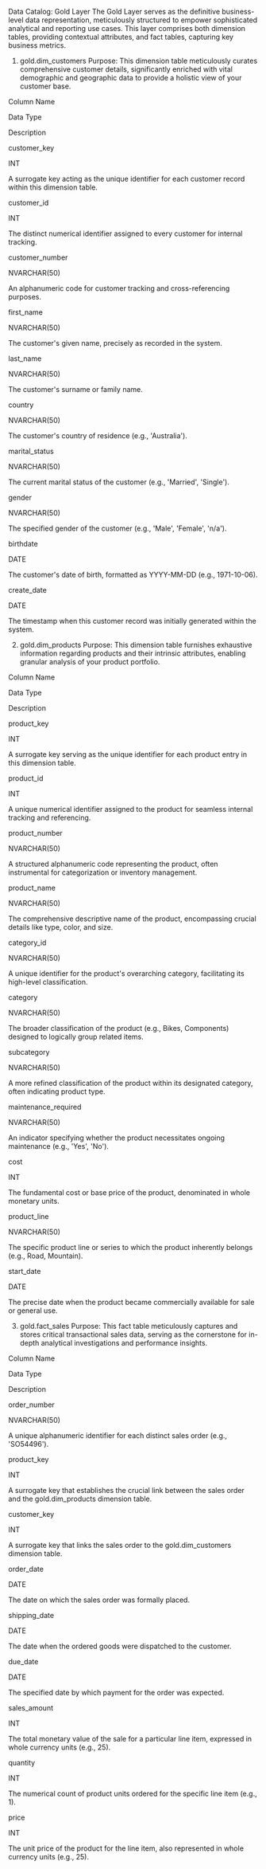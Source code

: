 Data Catalog: Gold Layer
The Gold Layer serves as the definitive business-level data representation, meticulously structured to empower sophisticated analytical and reporting use cases. This layer comprises both dimension tables, providing contextual attributes, and fact tables, capturing key business metrics.

1. gold.dim_customers
Purpose: This dimension table meticulously curates comprehensive customer details, significantly enriched with vital demographic and geographic data to provide a holistic view of your customer base.

Column Name

Data Type

Description

customer_key

INT

A surrogate key acting as the unique identifier for each customer record within this dimension table.

customer_id

INT

The distinct numerical identifier assigned to every customer for internal tracking.

customer_number

NVARCHAR(50)

An alphanumeric code for customer tracking and cross-referencing purposes.

first_name

NVARCHAR(50)

The customer's given name, precisely as recorded in the system.

last_name

NVARCHAR(50)

The customer's surname or family name.

country

NVARCHAR(50)

The customer's country of residence (e.g., 'Australia').

marital_status

NVARCHAR(50)

The current marital status of the customer (e.g., 'Married', 'Single').

gender

NVARCHAR(50)

The specified gender of the customer (e.g., 'Male', 'Female', 'n/a').

birthdate

DATE

The customer's date of birth, formatted as YYYY-MM-DD (e.g., 1971-10-06).

create_date

DATE

The timestamp when this customer record was initially generated within the system.

2. gold.dim_products
Purpose: This dimension table furnishes exhaustive information regarding products and their intrinsic attributes, enabling granular analysis of your product portfolio.

Column Name

Data Type

Description

product_key

INT

A surrogate key serving as the unique identifier for each product entry in this dimension table.

product_id

INT

A unique numerical identifier assigned to the product for seamless internal tracking and referencing.

product_number

NVARCHAR(50)

A structured alphanumeric code representing the product, often instrumental for categorization or inventory management.

product_name

NVARCHAR(50)

The comprehensive descriptive name of the product, encompassing crucial details like type, color, and size.

category_id

NVARCHAR(50)

A unique identifier for the product's overarching category, facilitating its high-level classification.

category

NVARCHAR(50)

The broader classification of the product (e.g., Bikes, Components) designed to logically group related items.

subcategory

NVARCHAR(50)

A more refined classification of the product within its designated category, often indicating product type.

maintenance_required

NVARCHAR(50)

An indicator specifying whether the product necessitates ongoing maintenance (e.g., 'Yes', 'No').

cost

INT

The fundamental cost or base price of the product, denominated in whole monetary units.

product_line

NVARCHAR(50)

The specific product line or series to which the product inherently belongs (e.g., Road, Mountain).

start_date

DATE

The precise date when the product became commercially available for sale or general use.

3. gold.fact_sales
Purpose: This fact table meticulously captures and stores critical transactional sales data, serving as the cornerstone for in-depth analytical investigations and performance insights.

Column Name

Data Type

Description

order_number

NVARCHAR(50)

A unique alphanumeric identifier for each distinct sales order (e.g., 'SO54496').

product_key

INT

A surrogate key that establishes the crucial link between the sales order and the gold.dim_products dimension table.

customer_key

INT

A surrogate key that links the sales order to the gold.dim_customers dimension table.

order_date

DATE

The date on which the sales order was formally placed.

shipping_date

DATE

The date when the ordered goods were dispatched to the customer.

due_date

DATE

The specified date by which payment for the order was expected.

sales_amount

INT

The total monetary value of the sale for a particular line item, expressed in whole currency units (e.g., 25).

quantity

INT

The numerical count of product units ordered for the specific line item (e.g., 1).

price

INT

The unit price of the product for the line item, also represented in whole currency units (e.g., 25).
